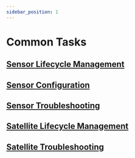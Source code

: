 ```yaml
---
sidebar_position: 1
---
```


# Common Tasks

## [Sensor Lifecycle Management](./sensor/sensor-mgmt.md)

## [Sensor Configuration](./sensor/sensor-configuration.md)

## [Sensor Troubleshooting](./sensor/sensor-troubleshoot.md)

## [Satellite Lifecycle Management](./satellite/satellite-mgmt.md)

## [Satellite Troubleshooting](./satellite/troubleshoot.md)
